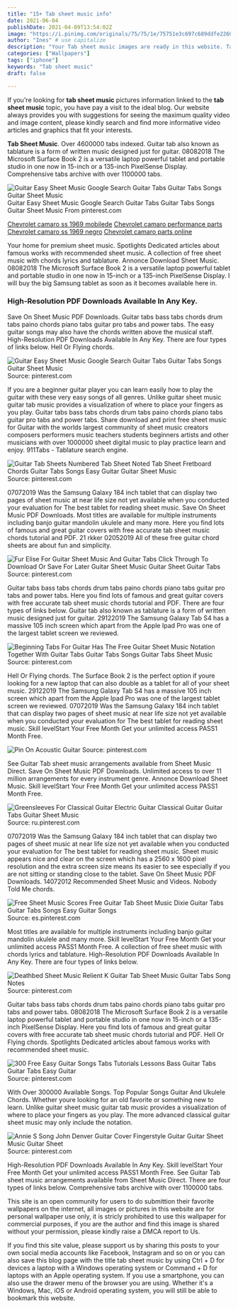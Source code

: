 ```yaml
---
title: "15+ Tab sheet music info"
date: 2021-06-04
publishDate: 2021-04-09T13:54:02Z
image: "https://i.pinimg.com/originals/75/75/1e/75751e3c697c689ddfe2260775455615.png"
author: "Ines" # use capitalize
description: "Your Tab sheet music images are ready in this website. Tab sheet music are a topic that is being searched for and liked by netizens now. You can Get the Tab sheet music files here. Get all royalty-free vectors."
categories: ["Wallpapers"]
tags: ["iphone"]
keywords: "Tab sheet music"
draft: false

---
```


If you're looking for **tab sheet music** pictures information linked to the **tab sheet music** topic, you have pay a visit to the ideal  blog.  Our website always  provides you with  suggestions  for seeing  the maximum  quality video and image  content, please kindly search and find more informative video articles and graphics  that fit your interests.

**Tab Sheet Music**. Over 4600000 tabs indexed. Guitar tab also known as tablature is a form of written music designed just for guitar. 08082018 The Microsoft Surface Book 2 is a versatile laptop powerful tablet and portable studio in one now in 15-inch or a 135-inch PixelSense Display. Comprehensive tabs archive with over 1100000 tabs.

![Guitar Easy Sheet Music Google Search Guitar Tabs Guitar Tabs Songs Guitar Sheet Music](https://i.pinimg.com/originals/bc/1e/45/bc1e45ed9d915d53f6668b448064185f.png "Guitar Easy Sheet Music Google Search Guitar Tabs Guitar Tabs Songs Guitar Sheet Music")
Guitar Easy Sheet Music Google Search Guitar Tabs Guitar Tabs Songs Guitar Sheet Music From pinterest.com

[Chevrolet camaro ss 1969 mobilede](/chevrolet-camaro-ss-1969-mobilede/)
[Chevrolet camaro performance parts](/chevrolet-camaro-performance-parts/)
[Chevrolet camaro ss 1969 negro](/chevrolet-camaro-ss-1969-negro/)
[Chevrolet camaro parts online](/chevrolet-camaro-parts-online/)

Your home for premium sheet music. Spotlights Dedicated articles about famous works with recommended sheet music. A collection of free sheet music with chords lyrics and tablature. Annonce Download Sheet Music. 08082018 The Microsoft Surface Book 2 is a versatile laptop powerful tablet and portable studio in one now in 15-inch or a 135-inch PixelSense Display. I will buy the big Samsung tablet as soon as it becomes available here in.

### High-Resolution PDF Downloads Available In Any Key.

Save On Sheet Music PDF Downloads. Guitar tabs bass tabs chords drum tabs paino chords piano tabs guitar pro tabs and power tabs. The easy guitar songs may also have the chords written above the musical staff. High-Resolution PDF Downloads Available In Any Key. There are four types of links below. Hell Or Flying chords.


![Guitar Easy Sheet Music Google Search Guitar Tabs Guitar Tabs Songs Guitar Sheet Music](https://i.pinimg.com/originals/bc/1e/45/bc1e45ed9d915d53f6668b448064185f.png "Guitar Easy Sheet Music Google Search Guitar Tabs Guitar Tabs Songs Guitar Sheet Music")
Source: pinterest.com

If you are a beginner guitar player you can learn easily how to play the guitar with these very easy songs of all genres. Unlike guitar sheet music guitar tab music provides a visualization of where to place your fingers as you play. Guitar tabs bass tabs chords drum tabs paino chords piano tabs guitar pro tabs and power tabs. Share download and print free sheet music for Guitar with the worlds largest community of sheet music creators composers performers music teachers students beginners artists and other musicians with over 1000000 sheet digital music to play practice learn and enjoy. 911Tabs - Tablature search engine.

![Guitar Tab Sheets Numbered Tab Sheet Noted Tab Sheet Fretboard Chords Guitar Tabs Songs Easy Guitar Guitar Sheet Music](https://i.pinimg.com/originals/c4/fb/c7/c4fbc74922e22c540a0015f3a3524929.jpg "Guitar Tab Sheets Numbered Tab Sheet Noted Tab Sheet Fretboard Chords Guitar Tabs Songs Easy Guitar Guitar Sheet Music")
Source: pinterest.com

07072019 Was the Samsung Galaxy 184 inch tablet that can display two pages of sheet music at near life size not yet available when you conducted your evaluation for The best tablet for reading sheet music. Save On Sheet Music PDF Downloads. Most titles are available for multiple instruments including banjo guitar mandolin ukulele and many more. Here you find lots of famous and great guitar covers with free accurate tab sheet music chords tutorial and PDF. 21 rkker 02052019 All of these free guitar chord sheets are about fun and simplicity.

![Fur Elise For Guitar Sheet Music And Guitar Tabs Click Through To Download Or Save For Later Guitar Sheet Music Guitar Sheet Guitar Tabs](https://i.pinimg.com/564x/39/f9/29/39f92979aac0f45a455afd4901034ea2.jpg "Fur Elise For Guitar Sheet Music And Guitar Tabs Click Through To Download Or Save For Later Guitar Sheet Music Guitar Sheet Guitar Tabs")
Source: pinterest.com

Guitar tabs bass tabs chords drum tabs paino chords piano tabs guitar pro tabs and power tabs. Here you find lots of famous and great guitar covers with free accurate tab sheet music chords tutorial and PDF. There are four types of links below. Guitar tab also known as tablature is a form of written music designed just for guitar. 29122019 The Samsung Galaxy Tab S4 has a massive 105 inch screen which apart from the Apple Ipad Pro was one of the largest tablet screen we reviewed.

![Beginning Tabs For Guitar Has The Free Guitar Sheet Music Notation Together With Guitar Tabs Guitar Tabs Songs Guitar Tabs Sheet Music](https://i.pinimg.com/originals/9d/7b/ea/9d7bea8c89476b58437cc2619b39d061.png "Beginning Tabs For Guitar Has The Free Guitar Sheet Music Notation Together With Guitar Tabs Guitar Tabs Songs Guitar Tabs Sheet Music")
Source: pinterest.com

Hell Or Flying chords. The Surface Book 2 is the perfect option if youre looking for a new laptop that can also double as a tablet for all of your sheet music. 29122019 The Samsung Galaxy Tab S4 has a massive 105 inch screen which apart from the Apple Ipad Pro was one of the largest tablet screen we reviewed. 07072019 Was the Samsung Galaxy 184 inch tablet that can display two pages of sheet music at near life size not yet available when you conducted your evaluation for The best tablet for reading sheet music. Skill levelStart Your Free Month Get your unlimited access PASS1 Month Free.

![Pin On Acoustic Guitar](https://i.pinimg.com/originals/5f/2e/5a/5f2e5a123a6b5acbbe24c9e656221137.png "Pin On Acoustic Guitar")
Source: pinterest.com

See Guitar Tab sheet music arrangements available from Sheet Music Direct. Save On Sheet Music PDF Downloads. Unlimited access to over 11 million arrangements for every instrument genre. Annonce Download Sheet Music. Skill levelStart Your Free Month Get your unlimited access PASS1 Month Free.

![Greensleeves For Classical Guitar Electric Guitar Classical Guitar Guitar Tabs Guitar Sheet Music](https://i.pinimg.com/originals/97/bc/da/97bcda0c4e21d5ebb6a5739bebcde390.png "Greensleeves For Classical Guitar Electric Guitar Classical Guitar Guitar Tabs Guitar Sheet Music")
Source: ru.pinterest.com

07072019 Was the Samsung Galaxy 184 inch tablet that can display two pages of sheet music at near life size not yet available when you conducted your evaluation for The best tablet for reading sheet music. Sheet music appears nice and clear on the screen which has a 2560 x 1600 pixel resolution and the extra screen size means its easier to see especially if you are not sitting or standing close to the tablet. Save On Sheet Music PDF Downloads. 14072012 Recommended Sheet Music and Videos. Nobody Told Me chords.

![Free Sheet Music Scores Free Guitar Tab Sheet Music Dixie Guitar Tabs Guitar Tabs Songs Easy Guitar Songs](https://i.pinimg.com/originals/31/6c/91/316c913f7f18a795cce183e82fc7f1e2.png "Free Sheet Music Scores Free Guitar Tab Sheet Music Dixie Guitar Tabs Guitar Tabs Songs Easy Guitar Songs")
Source: es.pinterest.com

Most titles are available for multiple instruments including banjo guitar mandolin ukulele and many more. Skill levelStart Your Free Month Get your unlimited access PASS1 Month Free. A collection of free sheet music with chords lyrics and tablature. High-Resolution PDF Downloads Available In Any Key. There are four types of links below.

![Deathbed Sheet Music Relient K Guitar Tab Sheet Music Guitar Tabs Song Notes](https://i.pinimg.com/originals/6f/18/7a/6f187a8ebe0e85d94328c7ffbcc8b2fe.png "Deathbed Sheet Music Relient K Guitar Tab Sheet Music Guitar Tabs Song Notes")
Source: pinterest.com

Guitar tabs bass tabs chords drum tabs paino chords piano tabs guitar pro tabs and power tabs. 08082018 The Microsoft Surface Book 2 is a versatile laptop powerful tablet and portable studio in one now in 15-inch or a 135-inch PixelSense Display. Here you find lots of famous and great guitar covers with free accurate tab sheet music chords tutorial and PDF. Hell Or Flying chords. Spotlights Dedicated articles about famous works with recommended sheet music.

![300 Free Easy Guitar Songs Tabs Tutorials Lessons Bass Guitar Tabs Guitar Tabs Easy Guitar](https://i.pinimg.com/736x/43/27/1c/43271c3625bcc09f5a3630c199997b80.jpg "300 Free Easy Guitar Songs Tabs Tutorials Lessons Bass Guitar Tabs Guitar Tabs Easy Guitar")
Source: pinterest.com

With Over 300000 Available Songs. Top Popular Songs Guitar And Ukulele Chords. Whether youre looking for an old favorite or something new to learn. Unlike guitar sheet music guitar tab music provides a visualization of where to place your fingers as you play. The more advanced classical guitar sheet music may only include the notation.

![Annie S Song John Denver Guitar Cover Fingerstyle Guitar Guitar Sheet Music Guitar Sheet](https://i.pinimg.com/originals/75/75/1e/75751e3c697c689ddfe2260775455615.png "Annie S Song John Denver Guitar Cover Fingerstyle Guitar Guitar Sheet Music Guitar Sheet")
Source: pinterest.com

High-Resolution PDF Downloads Available In Any Key. Skill levelStart Your Free Month Get your unlimited access PASS1 Month Free. See Guitar Tab sheet music arrangements available from Sheet Music Direct. There are four types of links below. Comprehensive tabs archive with over 1100000 tabs.

This site is an open community for users to do submittion their favorite wallpapers on the internet, all images or pictures in this website are for personal wallpaper use only, it is stricly prohibited to use this wallpaper for commercial purposes, if you are the author and find this image is shared without your permission, please kindly raise a DMCA report to Us.

If you find this site value, please support us by sharing this posts to your own social media accounts like Facebook, Instagram and so on or you can also save this blog page with the title tab sheet music by using Ctrl + D for devices a laptop with a Windows operating system or Command + D for laptops with an Apple operating system. If you use a smartphone, you can also use the drawer menu of the browser you are using. Whether it's a Windows, Mac, iOS or Android operating system, you will still be able to bookmark this website.
